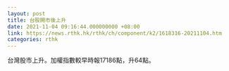 ```yaml
---
layout: post
title: 台股開市後上升
date: 2021-11-04 09:16:44.000000000 +08:00
link: https://news.rthk.hk/rthk/ch/component/k2/1618316-20211104.htm
categories: rthk
---
```


台灣股市上升。加權指數較早時報17186點，升64點。
